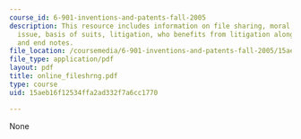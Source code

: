 ```yaml
---
course_id: 6-901-inventions-and-patents-fall-2005
description: This resource includes information on file sharing, moral issue, economic
  issue, basis of suits, litigation, who benefits from litigation along with the summary
  and end notes.
file_location: /coursemedia/6-901-inventions-and-patents-fall-2005/15aeb16f12534ffa2ad332f7a6cc1770_online_fileshrng.pdf
file_type: application/pdf
layout: pdf
title: online_fileshrng.pdf
type: course
uid: 15aeb16f12534ffa2ad332f7a6cc1770

---
```

None